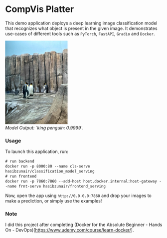 # CompVis Platter

This demo application deploys a deep learning image classification model that 
recognizes what object is present in the given image. It demonstrates use-cases of different tools such as `PyTorch`, `FastAPI`, `Gradio` and `Docker`.

<p align="left">
  <a href="#"><img src="./frontend/test1.jpeg" width="200"></a> <br />
  <em> 
    Model Output: `king penguin: 0.9999`.
  </em>
</p>


### Usage

To launch this application, run:

```
# run backend
docker run -p 8000:80 --name cls-serve hasibzunair/classification_model_serving
# run frontend
docker run -p 7860:7860 --add-host host.docker.internal:host-gateway --name frnt-serve hasibzunair/frontend_serving
```

Now, open the app using `http://0.0.0.0:7860` and drop your images to make a prediction, or simply use the examples!

### Note
I did this project after completing (Docker for the Absolute Beginner - Hands On - DevOps)[https://www.udemy.com/course/learn-docker/].